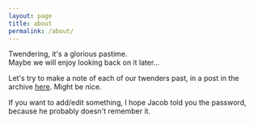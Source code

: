 ```yaml
---
layout: page
title: about
permalink: /about/
---
```


Twendering, it's a glorious pastime.  
Maybe we will enjoy looking back on it later...

Let's try to make a note of each of our twenders past, in a post in the archive [here](/). Might be nice.

If you want to add/edit something, I hope Jacob told you the password, because he probably doesn't remember it.